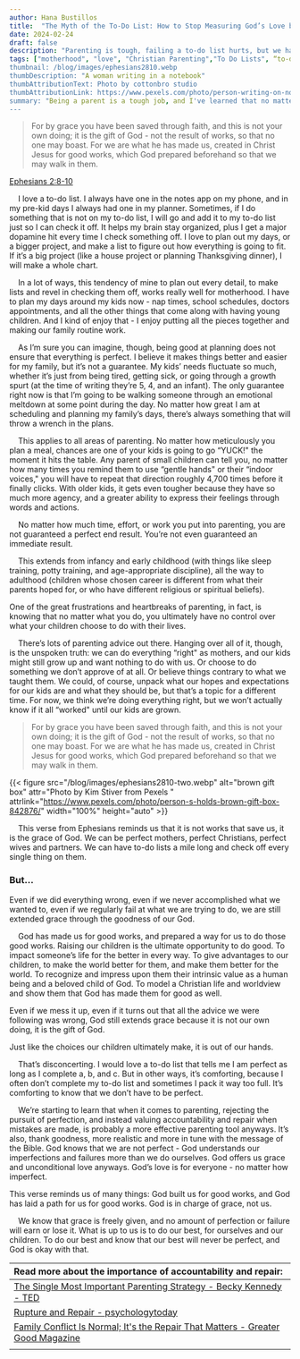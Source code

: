 ```yaml
---
author: Hana Bustillos
title:  "The Myth of the To-Do List: How to Stop Measuring God’s Love by YOUR Success"
date: 2024-02-24
draft: false
description: "Parenting is tough, failing a to-do list hurts, but we have God's grace. "
tags: ["motherhood", "love", "Christian Parenting","To Do Lists", “to-do" ]
thumbnail: /blog/images/ephesians2810.webp
thumbDescription: "A woman writing in a notebook"
thumbAttributionText: Photo by cottonbro studio
thumbAttributionLink: https://www.pexels.com/photo/person-writing-on-notebooks-5191391/
summary: "Being a parent is a tough job, and I've learned that no matter how much we plan, there are always things that don't go according to plan. I used to get frustrated when things didn't work out, but I've come to realize that it's okay to fail sometimes. Even when I mess up, I know that I'm still loved and accepted by God, and that gives me the strength to keep going."
---
```


> For by grace you have been saved through faith, and this is not your own doing; it is the gift of God - not the result of works, so that no one may boast.  For we are what he has made us, created in Christ Jesus for good works, which God prepared beforehand so that we may walk in them.

[Ephesians 2:8-10][verse]

&nbsp; &nbsp; I love a to-do list.  I always have one in the notes app on my phone, and in my pre-kid days I always had one in my planner.  Sometimes, if I do something that is not on my to-do list, I will go and add it to my to-do list just so I can check it off.  It helps my brain stay organized, plus I get a major dopamine hit every time I check something off.  I love to plan out my days, or a bigger project, and make a list to figure out how everything is going to fit.  If it’s a big project (like a house project or planning Thanksgiving dinner), I will make a whole chart.  

&nbsp; &nbsp; In a lot of ways, this tendency of mine to plan out every detail, to make lists and revel in checking them off, works really well for motherhood.  I have to plan my days around my kids now - nap times, school schedules, doctors appointments, and all the other things that come along with having young children.  And I kind of enjoy that  - I enjoy putting all the pieces together and making our family routine work.

&nbsp; &nbsp; As I’m sure you can imagine, though, being good at planning does not ensure that everything is perfect.  I believe it makes things better and easier for my family, but it’s not a guarantee.  My kids’ needs fluctuate so much, whether it’s just from being tired, getting sick, or going through a growth spurt (at the time of writing they’re 5, 4, and an infant).  The only guarantee right now is that I’m going to be walking someone through an emotional meltdown at some point during the day.  No matter how great I am at scheduling and planning my family’s days, there’s always something that will throw a wrench in the plans.

&nbsp; &nbsp; This applies to all areas of parenting.  No matter how meticulously you plan a meal, chances are one of your kids is going to go “YUCK!" the moment it hits the table.  Any parent of small children can tell you, no matter how many times you remind them to use “gentle hands" or their “indoor voices," you will have to repeat that direction roughly 4,700 times before it finally clicks.  With older kids, it gets even tougher because they have so much more agency, and a greater ability to express their feelings through words and actions.

&nbsp; &nbsp; No matter how much time, effort, or work you put into parenting, you are not guaranteed a perfect end result.  You’re not even guaranteed an immediate result.

&nbsp; &nbsp; This extends from infancy and early childhood (with things like sleep training, potty training, and age-appropriate discipline), all the way to adulthood (children whose chosen career is different from what their parents hoped for, or who have different religious or spiritual beliefs).

One of the great frustrations and heartbreaks of parenting, in fact, is knowing that no matter what you do, you ultimately have no control over what your children choose to do with their lives.

&nbsp; &nbsp; There’s lots of parenting advice out there.  Hanging over all of it, though, is the unspoken truth: we can do everything “right" as mothers, and our kids might still grow up and want nothing to do with us.  Or choose to do something we don’t approve of at all.  Or believe things contrary to what we taught them.    We could, of course, unpack what our hopes and expectations for our kids are and what they should be, but that’s a topic for a different time.  For now, we think we’re doing everything right, but we won’t actually know if it all “worked" until our kids are grown.

> For by grace you have been saved through faith, and this is not your own doing; it is the gift of God - not the result of works, so that no one may boast.  For we are what he has made us, created in Christ Jesus for good works, which God prepared beforehand so that we may walk in them.

{{< figure src="/blog/images/ephesians2810-two.webp" alt="brown gift box" attr="Photo by Kim Stiver from Pexels " attrlink="https://www.pexels.com/photo/person-s-holds-brown-gift-box-842876/" width="100%" height="auto" >}}

&nbsp; &nbsp; This verse from Ephesians reminds us that it is not works that save us, it is the grace of God.  We can be perfect mothers, perfect Christians, perfect wives and partners.  We can have to-do lists a mile long and check off every single thing on them.

### But…

Even if we did everything wrong, even if we never accomplished what we wanted to, even if we regularly fail at what we are trying to do, we are still extended grace through the goodness of our God.

&nbsp; &nbsp; God has made us for good works, and prepared a way for us to do those good works.  Raising our children is the ultimate opportunity to do good.  To impact someone’s life for the better in every way.  To give advantages to our children, to make the world better for them, and make them better for the world.  To recognize and impress upon them their intrinsic value as a human being and a beloved child of God.  To model a Christian life and worldview and show them that God has made them for good as well.

Even if we mess it up, even if it turns out that all the advice we were following was wrong, God still extends grace because it is not our own doing, it is the gift of God.  

Just like the choices our children ultimately make, it is out of our hands.

&nbsp; &nbsp; That’s disconcerting.  I would love a to-do list that tells me I am perfect as long as I complete a, b,  and c.  But in other ways, it’s comforting, because I often don’t complete my to-do list and sometimes I pack it way too full.  It’s comforting to know that we don’t have to be perfect.  

&nbsp; &nbsp; We’re starting to learn that when it comes to parenting, rejecting the pursuit of perfection, and instead valuing accountability and repair when mistakes are made, is probably a more effective parenting tool anyways.  It’s also, thank goodness, more realistic and more in tune with the message of the Bible.  God knows that we are not perfect - God understands our imperfections and failures more than we do ourselves.  God offers us grace and unconditional love anyways.  God’s love is for everyone - no matter how imperfect.

This verse reminds us of many things: God built us for good works, and God has laid a path for us for good works.  God is in charge of grace, not us.

&nbsp; &nbsp; We know that grace is freely given, and no amount of perfection or failure will earn or lose it.  What is up to us is to do our best, for ourselves and our children.  To do our best and know that our best will never be perfect, and God is okay with that.

| Read more about the importance of accountability and repair:                                 | 
|:-------------------------------------------------------------------------------------------- |
| [ The Single Most Important Parenting Strategy - Becky Kennedy - TED ][TED]                  | 
| [Rupture and Repair - psychologytoday ][psychologytoday]                                     | 
| [Family Conflict Is Normal; It\'s the Repair That Matters - Greater Good Magazine ][berkeley] | 
|                                                                                              |



[verse]: https://www.biblegateway.com/passage/?search=ephesians%202:8-10&version=NRSVA
[thumb]: https://www.pexels.com/photo/person-writing-on-notebooks-5191391/
[psychologytoday]: https://www.psychologytoday.com/us/blog/emotion-information/202001/rupture-and-repair
[TED]: https://www.youtube.com/watch?v=PHpPtdk9rco
[berkeley]: https://greatergood.berkeley.edu/article/item/family_conflict_is_normal_its_the_repair_that_matters

